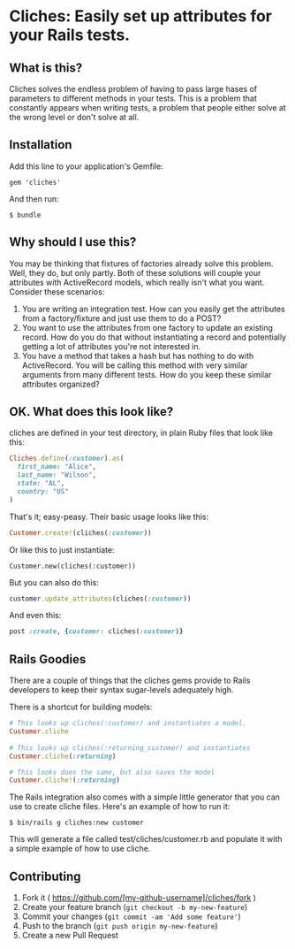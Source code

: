 # Cliches: Easily set up attributes for your Rails tests.

## What is this?

Cliches solves the endless problem of having to pass large hases of 
parameters to different methods in your tests. This is a problem that
constantly appears when writing tests, a problem that people either 
solve at the wrong level or don't solve at all.

## Installation

Add this line to your application's Gemfile:

    gem 'cliches'

And then run:

    $ bundle

## Why should I use this? 

You may be thinking that fixtures of factories already solve this 
problem. Well, they do, but only partly. Both of these solutions will 
couple your attributes with ActiveRecord models, which really isn't 
what you want. Consider these scenarios:

1. You are writing an integration test. How can you easily get the
attributes from a factory/fixture and just use them to do a POST?
2. You want to use the attributes from one factory to update an 
existing record. How do you do that without instantiating a record
and potentially getting a lot of attributes you're not interested in.
3. You have a method that takes a hash but has nothing to do with 
ActiveRecord. You will be calling this method with very similar 
arguments from many different tests. How do you keep these similar 
attributes organized?


## OK. What does this look like?

cliches are defined in your test directory, in plain Ruby files that
look like this:

```ruby
Cliches.define(:customer).as(
  first_name: "Alice",
  last_name: "Wilson",
  state: "AL",
  country: "US"
)
```

That's it; easy-peasy. Their basic usage looks like this:

```ruby
Customer.create!(cliches(:customer))
```

Or like this to just instantiate:
```
Customer.new(cliches(:customer))
```

But you can also do this:
```ruby
customer.update_attributes(cliches(:customer))
```

And even this:
```ruby
post :create, {customer: cliches(:customer)}
```


## Rails Goodies
There are a couple of things that the cliches gems provide to Rails
developers to keep their syntax sugar-levels adequately high.
 
There is a shortcut for building models:

```ruby
# This looks up cliches(:customer) and instantiates a model.
Customer.cliche
 
# This looks up cliches(:returning_customer) and instantiates
Customer.cliche(:returning)

# This looks does the same, but also saves the model
Customer.cliche!(:returning)
```

The Rails integration also comes with a simple little generator that
 you can use to create cliche files. Here's an example of how to run it:

    $ bin/rails g cliches:new customer
    
This will generate a file called test/cliches/customer.rb and populate
it with a simple example of how to use cliche.

## Contributing

1. Fork it ( https://github.com/[my-github-username]/cliches/fork )
2. Create your feature branch (`git checkout -b my-new-feature`)
3. Commit your changes (`git commit -am 'Add some feature'`)
4. Push to the branch (`git push origin my-new-feature`)
5. Create a new Pull Request
